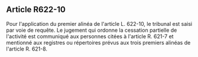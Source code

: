 Article R622-10
----
Pour l'application du premier alinéa de l'article L. 622-10, le tribunal est
saisi par voie de requête. Le jugement qui ordonne la cessation partielle de
l'activité est communiqué aux personnes citées à l'article R. 621-7 et mentionné
aux registres ou répertoires prévus aux trois premiers alinéas de l'article R.
621-8.
